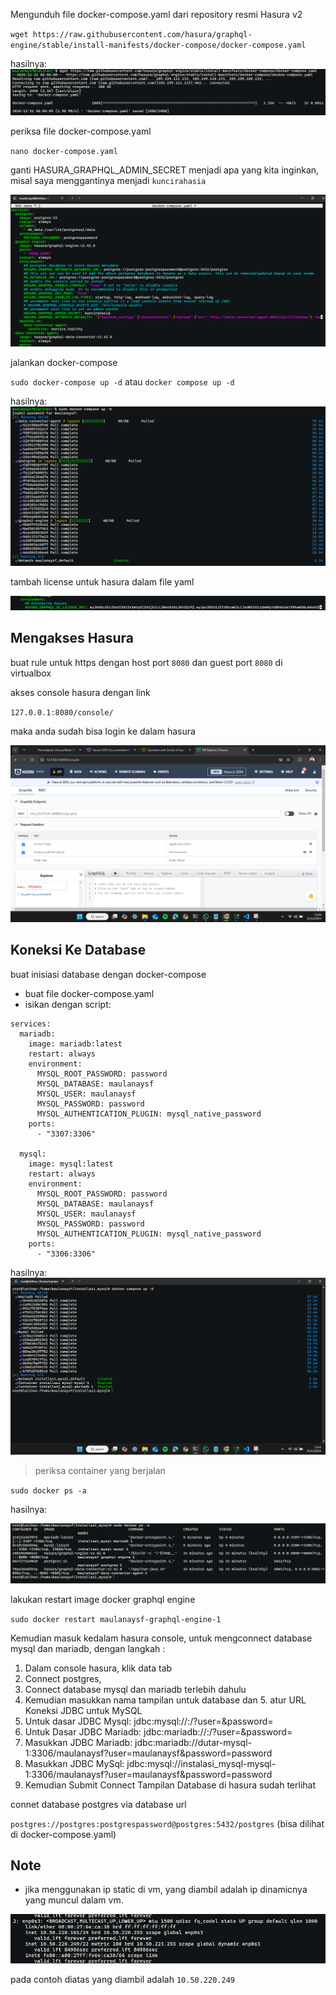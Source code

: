 Mengunduh file docker-compose.yaml dari repository resmi Hasura v2

`wget https://raw.githubusercontent.com/hasura/graphql-engine/stable/install-manifests/docker-compose/docker-compose.yaml`

hasilnya:
![alt text](/img/unduh_docker_compose_hasura.png)

periksa file docker-compose.yaml

`nano docker-compose.yaml`

ganti HASURA_GRAPHQL_ADMIN_SECRET menjadi apa yang kita inginkan, misal saya menggantinya menjadi `kuncirahasia`

![alt text](/img/nano_docker_version_hasura.png)

jalankan docker-compose

`sudo docker-compose up -d` atau `docker compose up -d`

hasilnya:
![alt text](/img/docker_compose_hasura_up.png)

tambah license untuk hasura dalam file yaml

![alt](/img/hasura_add_license.png)

## Mengakses Hasura

buat rule untuk https dengan host port `8080` dan guest port `8080` di virtualbox

akses console hasura dengan link

`127.0.0.1:8080/console/`

maka anda sudah bisa login ke dalam hasura

![alt text](/img/dashboard_hasura.png)

## Koneksi Ke Database

buat inisiasi database dengan docker-compose

- buat file docker-compose.yaml
- isikan dengan script:

```
services:
  mariadb:
    image: mariadb:latest
    restart: always
    environment:
      MYSQL_ROOT_PASSWORD: password
      MYSQL_DATABASE: maulanaysf
      MYSQL_USER: maulanaysf
      MYSQL_PASSWORD: password
      MYSQL_AUTHENTICATION_PLUGIN: mysql_native_password
    ports:
      - "3307:3306"

  mysql:
    image: mysql:latest
    restart: always
    environment:
      MYSQL_ROOT_PASSWORD: password
      MYSQL_DATABASE: maulanaysf
      MYSQL_USER: maulanaysf
      MYSQL_PASSWORD: password
      MYSQL_AUTHENTICATION_PLUGIN: mysql_native_password
    ports:
      - "3306:3306"
```

hasilnya:
![alt text](/img/docker_compose_mysql.png)

> periksa container yang berjalan

`sudo docker ps -a`

hasilnya:

![alt text](/img/docker_ps.png)

lakukan restart image docker graphql engine

`sudo docker restart maulanaysf-graphql-engine-1`

Kemudian masuk kedalam hasura console, untuk mengconnect database mysql dan mariadb, dengan langkah :

1. Dalam console hasura, klik data tab
2. Connect postgres,
3. Connect database mysql dan mariadb terlebih dahulu
4. Kemudian masukkan nama tampilan untuk database dan 5. atur URL Koneksi JDBC untuk MySQL
5. Untuk dasar JDBC Mysql: jdbc:mysql://:/?user=&password=
6. Untuk Dasar JDBC Mariadb: jdbc:mariadb://:/?user=&password=
7. Masukkan JDBC Mariadb: jdbc:mariadb://dutar-mysql-1:3306/maulanaysf?user=maulanaysf&password=password
8. Masukkan JDBC MySql: jdbc:mysql://instalasi_mysql-mysql-1:3306/maulanaysf?user=maulanaysf&password=password
9. Kemudian Submit Connect
   Tampilan Database di hasura sudah terlihat

connet database postgres via database url

`postgres://postgres:postgrespassword@postgres:5432/postgres` (bisa dilihat di docker-compose.yaml)

## Note

- jika menggunakan ip static di vm, yang diambil adalah ip dinamicnya yang muncul dalam vm.

![alt](/img/ip_a_command.png)

pada contoh diatas yang diambil adalah `10.50.220.249`
